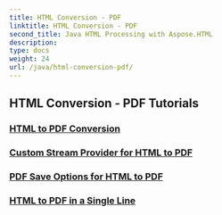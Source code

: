 ```yaml
---
title: HTML Conversion - PDF
linktitle: HTML Conversion - PDF
second_title: Java HTML Processing with Aspose.HTML
description: 
type: docs
weight: 24
url: /java/html-conversion-pdf/
---
```


## HTML Conversion - PDF Tutorials
### [HTML to PDF Conversion](./html-to-pdf/)
### [Custom Stream Provider for HTML to PDF](./custom-stream-provider-html-to-pdf/)
### [PDF Save Options for HTML to PDF](./pdf-save-options-html-to-pdf/)
### [HTML to PDF in a Single Line](./html-to-pdf-in-single-line/)
